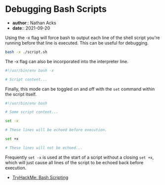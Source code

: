 # Debugging Bash Scripts

* **author**:: Nathan Acks
* **date**:: 2021-09-20

Using the -x flag will force bash to output each line of the shell script you're running before that line is executed. This can be useful for debugging.

```bash
bash -x ./script.sh
```

The -x flag can also be incorporated into the interpreter line.

```bash
#!/usr/bin/env bash -x

# Script content...
```

Finally, this mode can be toggled on and off with the `set` command within the script itself.

```bash
#!/usr/bin/env bash

# Some script content...

set -x

# These lines will be echoed before execution.

set +x

# These lines will not be echoed...
```

Frequently `set -x` is used at the start of a script without a closing `set +x`, which will just cause all lines of the script to be echoed back before execution.

* [TryHackMe: Bash Scripting](tryhackme-bash-scripting.md)
